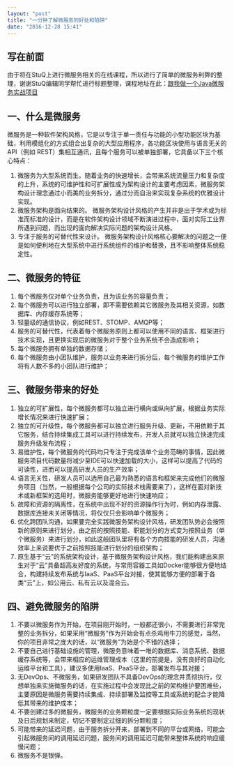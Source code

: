 ```yaml
---
layout: "post"
title: "一分钟了解微服务的好处和陷阱"
date: "2016-12-28 15:41"
---
```


## 写在前面

由于将在StuQ上进行微服务相关的在线课程，所以进行了简单的微服务利弊的整理，谢谢StuQ编辑同学帮忙进行标题整理，课程地址在此：[跟我做一个Java微服务实战项目][6f1adf21]

## 一、什么是微服务

微服务是一种软件架构风格，它是以专注于单一责任与功能的小型功能区块为基础，利用模组化的方式组合出复杂的大型应用程序，各功能区块使用与语言无关的 API（例如 REST）集相互通讯，且每个服务可以被单独部署，它具备以下三个核心特点：

1. 微服务为大型系统而生。随着业务的快速增长，会带来系统流量压力和复杂度的上升，系统的可维护性和可扩展性成为架构设计的主要考虑因素，微服务架构设计理念通过小而美的业务拆分，通过分而自治来实现复杂系统的优雅设计实现。
2. 微服务架构是面向结果的。 微服务架构设计风格的产生并非是出于学术或为标准而标准的设计，而是在软件架构设计领域不断演进过程中，面对实际工业界所遇到问题，而出现的面向解决实际问题的架构设计风格。
3. 专注于服务的可替代性来设计。 微服务架构设计风格核心要解决的问题之一便是如何便利地在大型系统中进行系统组件的维护和替换，且不影响整体系统稳定性。

## 二、微服务的特征

1. 每个微服务仅对单个业务负责，且为该业务的容量负责；
2. 每个微服务可以进行独立部署，即不需要依赖其它微服务及其相关资源，如数据库、内存缓存系统等；
3. 轻量级的通信协议，例如REST、STOMP、AMQP等；
4. 服务的可替代性，代表着每个微服务原则上都可以使用不同的语言、框架进行技术实现，且更换实现后的微服务对于整个业务系统不会造成影响；
5. 每个微服务拥有单独的数据存储；
6. 每个微服务由小团队维护，服务以业务来进行拆分后，每个微服务的维护工作将有人数不多的小团队进行维护；

## 三、微服务带来的好处

1. 独立的可扩展性，每个微服务都可以独立进行横向或纵向扩展，根据业务实际增长情况来进行快速扩展；
2. 独立的可升级性，每个微服务都可以独立进行服务升级、更新，不用依赖于其它服务，结合持续集成工具可以进行持续发布，开发人员就可以独立快速完成服务升级发布流程；
3. 易维护性，每个微服务的代码均只专注于完成该单个业务范畴的事情，因此微服务项目代码数量将减少至IDE可以快速加载的大小，这样可以提高了代码的可读性，进而可以提高研发人员的生产效率；
4. 语言无关性，研发人员可以选用自己最为熟悉的语言和框架来完成他们的微服务项目（当然，一般根据每个公司的实际技术栈需要来了），这样在面对新技术或新框架的选用时，微服务能够更好地进行快速响应；
5. 故障和资源的隔离性，在系统中出现不好的资源操作行为时，例如内存泄露、数据库连接未关闭等情况，将仅仅只会影响单个微服务；
6. 优化跨团队沟通，如果要完全实践微服务架构设计风格，研发团队势必会按照新的原则来进行划分，由之前的按照技能、职能划分的方式变为按照业务（单个微服务）来进行划分，如此这般团队里将有各个方向技能的研发人员，沟通效率上来说要优于之前按照技能进行划分的组织架构；
7. 原生基于“云”的系统架构设计，基于微服务架构设计风格，我们能构建出来原生对于“云”具备超高友好度的系统，与常用容器工具如Docker能够很方便地结合，构建持续发布系统与IaaS、PaaS平台对接，使其能够方便的部署于各类“云”上，如公用云、私有云以及混合云。

## 四、避免微服务的陷阱

1. 不要以微服务作为开始，在项目刚开始时，一般都还很小，不需要进行非常完整的业务拆分，如果采用“微服务”作为开始会有点杀鸡用牛刀的感觉，当然，你的项目非常之庞大的话，以“微服务”为始是个不错的选择；
2. 不要自己进行基础设施的管理，微服务意味着一堆的数据库、消息系统、数据缓存系统等，会带来相应的运维管理成本（这里的前提是，没有良好的自动化运维平台和工具），建议多使用IaaS、PaaS平台，部署发布与其对接；
3. 无DevOps、不微服务，如果研发团队不具备DevOps的理念并贯彻执行，仅想单独来实施微服务的话，在实施过程中会发现比之前的架构维护要困难些，主要原因是微服务需要持续集成、持续部署及监控等工具或系统的配合才能降低其带来的维护成本；
4. 不要创建过多的微服务，微服务的业务颗粒度一定要根据实际业务系统的现状及日后规划来制定，切记不要制定过细的拆分颗粒度；
5. 可能带来的延迟问题，由于服务拆分开来，部署到不同的平台或网络，可能会引起微服务间的调用延迟问题，服务间的调用延迟可能带来整体系统的响应缓慢问题；
6. 微服务不是银弹。



  [6f1adf21]: http://www.stuq.org/course/detail/1160 "跟我做一个Java微服务实战项目"
